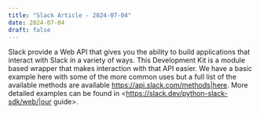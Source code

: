 ```yaml
---
title: "Slack Article - 2024-07-04"
date: 2024-07-04
draft: false
---
```


Slack provide a Web API that gives you the ability to build applications that interact with Slack in a variety of ways. This Development Kit is a module based wrapper that makes interaction with that API easier. We have a basic example here with some of the more common uses but a full list of the available methods are available <https://api.slack.com/methods|here>. More detailed examples can be found in <https://slack.dev/python-slack-sdk/web/|our guide>.

